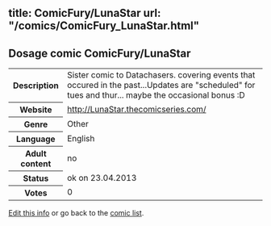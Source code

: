 title: ComicFury/LunaStar
url: "/comics/ComicFury_LunaStar.html"
---
Dosage comic ComicFury/LunaStar
-----------------------------------------

<p id="msg"></p>
<script type="text/javascript">
if (window.location.search === '?edit_info_mail=sent_ok') {
  var elem = document.getElementById("msg");
  elem.innerHTML = 'Edited information sucessfully sent.';
  elem.className = 'ok';
}
</script>
<table class="comicinfo">
<tr>
<th>Description</th><td>Sister comic to Datachasers. covering events that occured in the past...Updates are &quot;scheduled&quot; for tues and thur... maybe the occasional bonus :D</td>
</tr>
<tr>
<th>Website</th><td><a href="http://LunaStar.thecomicseries.com/">http://LunaStar.thecomicseries.com/</a></td>
</tr>
<tr>
<th>Genre</th><td>Other</td>
</tr>
<tr>
<th>Language</th><td>English</td>
</tr>
<tr>
<th>Adult content</th><td>no</td>
</tr>
<tr>
<th>Status</th><td>ok on 23.04.2013</td>
</tr>
<tr>
<th>Votes</th><td>0</td>
</tr>
</table>

[Edit this info](ComicFury_LunaStar_edit.html) or go back to the [comic list](../comic-index.html).
